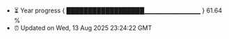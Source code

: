- ⏳ Year progress { ██████████████████▁▁▁▁▁▁▁▁▁▁▁▁ } 61.64 %
- ⏰ Updated on Wed, 13 Aug 2025 23:24:22 GMT

